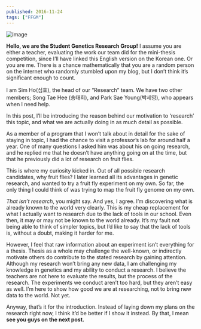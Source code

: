 ```yaml
---
published: 2016-11-24
tags: ["FFGM"]
---
```


![image](https://64.media.tumblr.com/c50f61f9811dadae53e6db2a40816a18/tumblr_inline_ogkr9q7jqC1ryo8a8_540.jpg)

**Hello, we are the Student Genetics Research Group!** I assume you are either a teacher, evaluating the work our team did for the mini-thesis competition, since I’ll have linked this English version on the Korean one. Or you are me. There is a chance mathematically that you are a random person on the internet who randomly stumbled upon my blog, but I don’t think it’s significant enough to count.

I am Sim Ho(심호), the head of our “Research” team. We have two other members; Song Tae Hee (송태희), and Park Sae Young(박세영), who appears when I need help.

In this post, I’ll be introducing the reason behind our motivation to ‘research’ this topic, and what we are actually doing in as much detail as possible.

As a member of a program that I won’t talk about in detail for the sake of staying in topic, I had the chance to visit a professor’s lab for around half a year. One of many questions I asked him was about his on going research, and he replied me that he doesn’t have anything going on at the time, but that he previously did a lot of research on fruit flies.

This is where my curiosity kicked in. Out of all possible research candidates, why fruit flies? I later learned all its advantages in genetic research, and wanted to try a fruit fly experiment on my own. So far, the only thing I could think of was trying to map the fruit fly genome on my own.

_That isn’t research_, you might say. And yes, I agree. I’m discovering what is already known to the world very clearly. This is my cheap replacement for what I actually want to research due to the lack of tools in our school. Even then, it may or may not be known to the world already. It’s my fault not being able to think of simpler topics, but I’d like to say that the lack of tools is, without a doubt, making it harder for me.

However, I feel that raw information about an experiment isn’t everything for a thesis. Thesis as a whole may challenge the well-known, or indirectly motivate others do contribute to the stated research by gaining attention. Although my research won’t bring any new data, I am challenging my knowledge in genetics and my ability to conduct a research. I believe the teachers are not here to evaluate the results, but the process of the research. The experiments we conduct aren’t too hard, but they aren’t easy as well. I’m here to show how good we are at researching, not to bring new data to the world. Not yet.

Anyway, that’s it for the introduction. Instead of laying down my plans on the research right now, I think it’d be better if I show it instead. By that, I mean **see you guys on the next post.**
